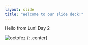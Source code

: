 ```yaml
---
layout: slide
title: "Welcome to our slide deck!"
---
```


Hello from Lun!
Day 2

![octofez](https://octodex.github.com/images/octofez.png)
{: .center}
